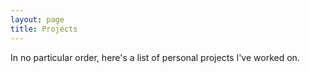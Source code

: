 ```yaml
---
layout: page
title: Projects
---
```


In no particular order, here's a list of personal projects I've worked on.

## 